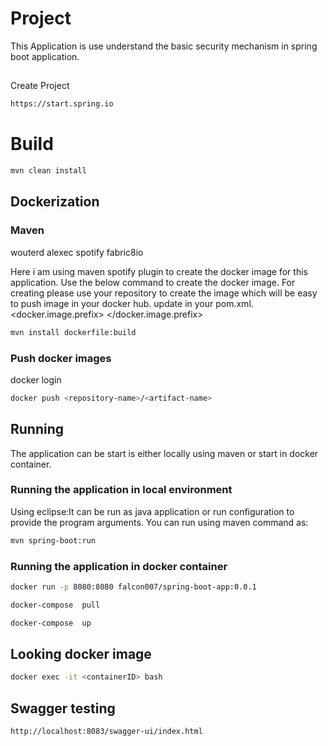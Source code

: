 # Project
This Application is use understand the basic security mechanism in spring boot application.

##
Create Project
```bash
https://start.spring.io
```
# Build
```bash
mvn clean install
```


## Dockerization

### Maven
wouterd
alexec
spotify
fabric8io

Here i am using maven spotify plugin to create the docker image for this application.
Use the below command to create the docker image.
For creating please use your repository to create the image which will be easy to push image in your docker hub.
update in your pom.xml.
<docker.image.prefix> <your repo name> </docker.image.prefix>

```bash
mvn install dockerfile:build
```

### Push docker images

docker login 
```bash
docker push <repository-name>/<artifact-name>
```

## Running

The application can be start is either locally using maven or start in docker container.

### Running the application in local environment
Using eclipse:It can be run as java application or run configuration to provide the program arguments.
You can run using maven command as:

```bash
mvn spring-boot:run
```

### Running the application in docker container

```bash
docker run -p 8080:8080 falcon007/spring-boot-app:0.0.1 
```
```bash
docker-compose  pull
```
```bash
docker-compose  up
```

## Looking docker image
```bash
docker exec -it <containerID> bash
```

## Swagger testing
```bash
http://localhost:8083/swagger-ui/index.html
```



